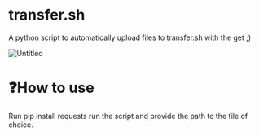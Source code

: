 # transfer.sh
A python script to automatically upload files to transfer.sh with the get ;)

![Untitled](https://github.com/DyNaam1c/transfer.sh/assets/133466254/83ff1d17-26f2-4eb4-b049-41cc1d6dff0f)

# ❓How to use 
Run pip install requests run the script and provide the path to the file of choice.

